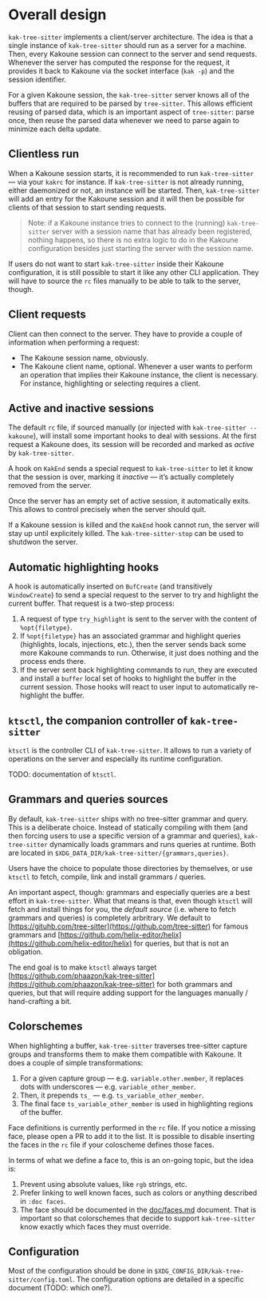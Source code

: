 # Overall design

`kak-tree-sitter` implements a client/server architecture. The idea is that a single instance of `kak-tree-sitter`
should run as a server for a machine. Then, every Kakoune session can connect to the server and send requests. Whenever
the server has computed the response for the request, it provides it back to Kakoune via the socket interface (`kak -p`)
and the session identifier.

For a given Kakoune session, the `kak-tree-sitter` server knows all of the buffers that are required to be parsed
by `tree-sitter`. This allows efficient reusing of parsed data, which is an important aspect of `tree-sitter`: parse
once, then reuse the parsed data whenever we need to parse again to minimize each delta update.

## Clientless run

When a Kakoune session starts, it is recommended to run `kak-tree-sitter` — via your `kakrc` for instance. If
`kak-tree-sitter` is not already running, either daemonized or not, an instance will be started. Then, `kak-tree-sitter`
will add an entry for the Kakoune session and it will then be possible for clients of that session to start sending
requests.

> Note: if a Kakoune instance tries to connect to the (running) `kak-tree-sitter` server with a session name that has
> already been registered, nothing happens, so there is no extra logic to do in the Kakoune configuration besides
> just starting the server with the session name.

If users do not want to start `kak-tree-sitter` inside their Kakoune configuration, it is still possible to start it
like any other CLI application. They will have to source the `rc` files manually to be able to talk to the server,
though.

## Client requests

Client can then connect to the server. They have to provide a couple of information when performing a request:

- The Kakoune session name, obviously.
- The Kakoune client name, optional. Whenever a user wants to perform an operation that implies their Kakoune instance,
  the client is necessary. For instance, highlighting or selecting requires a client.

## Active and inactive sessions

The default `rc` file, if sourced manually (or injected with `kak-tree-sitter --kakoune`), will install some important
hooks to deal with sessions. At the first request a Kakoune does, its session will be recorded and marked as _active_ by
`kak-tree-sitter`.

A hook on `KakEnd` sends a special request to `kak-tree-sitter` to let it know that the session is over, marking it
_inactive_ — it’s actually completely removed from the server.

Once the server has an empty set of active session, it automatically exits. This allows to control precisely when the
server should quit.

If a Kakoune session is killed and the `KakEnd` hook cannot run, the server will stay up until explicitely killed. The
`kak-tree-sitter-stop` can be used to shutdwon the server.

## Automatic highlighting hooks

A hook is automatically inserted on `BufCreate` (and transitively `WindowCreate`) to send a special request to the
server to try and highlight the current buffer. That request is a two-step process:

1. A request of type `try_highlight` is sent to the server with the content of `%opt{filetype}`.
2. If `%opt{filetype}` has an associated grammar and highlight queries (highlights, locals, injections, etc.), then
  the server sends back some more Kakoune commands to run. Otherwise, it just does nothing and the process ends there.
3. If the server sent back highlighting commands to run, they are executed and install a `buffer` local set of hooks to
  highlight the buffer in the current session. Those hooks will react to user input to automatically re-highlight the
  buffer.

## `ktsctl`, the companion controller of `kak-tree-sitter`

`ktsctl` is the controller CLI of `kak-tree-sitter`. It allows to run a variety of operations on the server and
especially its runtime configuration.

TODO: documentation of `ktsctl`.

## Grammars and queries sources

By default, `kak-tree-sitter` ships with no tree-sitter grammar and query. This is a deliberate choice. Instead of
statically compiling with them (and then forcing users to use a specific version of a grammar and queries),
`kak-tree-sitter` dynamically loads grammars and runs queries at runtime. Both are located in
`$XDG_DATA_DIR/kak-tree-sitter/{grammars,queries}`.

Users have the choice to populate those directories by themselves, or use `ktsctl` to fetch, compile, link and install
grammars / queries.

An important aspect, though: grammars and especially queries are a best effort in `kak-tree-sitter`. What
that means is that, even though `ktsctl` will fetch and install things for you, the _default source_ (i.e. where to
fetch grammars and queries) is completely arbritrary. We default to
[https://gituhb.com/tree-sitter](https://github.com/tree-sitter) for famous grammars and
[https://github.com/helix-editor/helix](https://github.com/helix-editor/helix) for queries, but that is not an
obligation.

The end goal is to make `ktsctl` always target
[https://github.com/phaazon/kak-tree-sitter](https://github.com/phaazon/kak-tree-sitter) for both grammars and queries,
but that will require adding support for the languages manually / hand-crafting a bit.

## Colorschemes

When highlighting a buffer, `kak-tree-sitter` traverses tree-sitter capture groups and transforms them to make them
compatible with Kakoune. It does a couple of simple transformations:

1. For a given capture group — e.g. `variable.other.member`, it replaces dots with underscores — e.g.
  `variable_other_member`.
2. Then, it prepends `ts_` — e.g. `ts_variable_other_member`.
3. The final face `ts_variable_other_member` is used in highlighting regions of the buffer.

Face definitions is currently performed in the `rc` file. If you notice a missing face, please open a PR to add it to
the list. It is possible to disable inserting the faces in the `rc` file if your coloscheme defines those faces.

In terms of what we define a face to, this is an on-going topic, but the idea is:

1. Prevent using absolute values, like `rgb` strings, etc.
2. Prefer linking to well known faces, such as colors or anything described in `:doc faces`.
3. The face should be documented in the [doc/faces.md](../doc/faces.md) document. That is important so that colorschemes
  that decide to support `kak-tree-sitter` know exactly which faces they must override.

## Configuration

Most of the configuration should be done in `$XDG_CONFIG_DIR/kak-tree-sitter/config.toml`. The configuration options
are detailed in a specific document (TODO: which one?).

